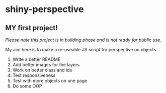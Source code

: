 # shiny-perspective

## MY first project!

*Please note this project is in building phase and is not ready for public use.*
 
My aim here is to make a re-useable JS script for perspective on objects.
 
1. Write a better README
2. Add better images for the layers
3. Work on better class and ids
4. Test responsiveness 
5. Test with more objects on one page
6. Do some OOP
